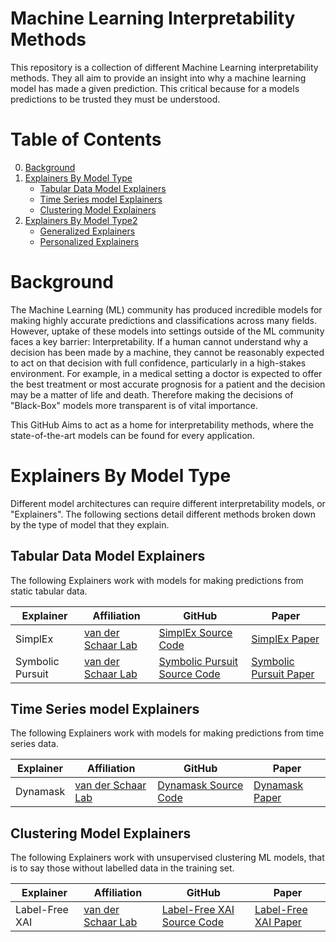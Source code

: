 # Machine Learning Interpretability Methods

This repository is a collection of different Machine Learning interpretability methods. They 
all aim to provide an insight into why a machine learning model has made a given prediction.
This critical because for a models predictions to be trusted they must be understood.


# Table of Contents
0. [Background](#background)
1. [Explainers By Model Type](#explainers-by-model-type)
    - [Tabular Data Model Explainers](#tabular-data-model-explainers)
    - [Time Series model Explainers](#time-series-model-explainers)
    - [Clustering Model Explainers](#clustering-model-explainers)
2. [Explainers By Model Type2](#explainers-by-model-type2)
    - [Generalized Explainers](#generalized-explainers)
    - [Personalized Explainers](#personalized-explainers)

# Background

The Machine Learning (ML) community has produced incredible models for making highly
accurate predictions and classifications across many fields. However, uptake of these models into
settings outside of the ML community faces a key barrier: Interpretability. If a human cannot
understand why a decision has been made by a machine, they cannot be reasonably expected to act
on that decision with full confidence, particularly in a high-stakes environment. For example,
in a medical setting a doctor is expected to offer the best treatment or most accurate prognosis
for a patient and the decision may be a matter of life and death. Therefore making the decisions
of "Black-Box" models more transparent is of vital importance.

This GitHub Aims to act as a home for interpretability methods, where the state-of-the-art models
can be found for every application.

# Explainers By Model Type

Different model architectures can require different interpretability models, or "Explainers". The
following sections detail different methods broken down by the type of model that they explain.

## Tabular Data Model Explainers

The following Explainers work with models for making predictions from static tabular data.

| Explainer | Affiliation | GitHub | Paper |
| ----------- | ----------- | ----------- | ----------- |
| SimplEx | [van der Schaar Lab](https://www.vanderschaar-lab.com/)  | [SimplEx Source Code](https://github.com/JonathanCrabbe/Label-Free-XAI) | [SimplEx Paper](https://papers.nips.cc/paper/2021/hash/65658fde58ab3c2b6e5132a39fae7cb9-Abstract.html) |
| Symbolic Pursuit | [van der Schaar Lab](https://www.vanderschaar-lab.com/)  | [Symbolic Pursuit Source Code](https://github.com/JonathanCrabbe/Symbolic-Pursuit) | [Symbolic Pursuit Paper](https://arxiv.org/abs/2011.08596#:~:text=Learning%20outside%20the%20Black%2DBox%3A%20The%20pursuit%20of%20interpretable%20models,-Jonathan%20Crabb%C3%A9%2C%20Yao&text=Machine%20Learning%20has%20proved%20its,difficulties%20of%20interpreting%20these%20models.) |

## Time Series model Explainers

The following Explainers work with models for making predictions from time series data.

| Explainer | Affiliation | GitHub | Paper |
| ----------- | ----------- | ----------- | ----------- |
| Dynamask | [van der Schaar Lab](https://www.vanderschaar-lab.com/) | [Dynamask Source Code](https://github.com/JonathanCrabbe/Dynamask) | [Dynamask Paper](https://arxiv.org/abs/2106.05303) |

## Clustering Model Explainers

The following Explainers work with unsupervised clustering ML models, that is to say those without labelled data in the training set.

| Explainer | Affiliation | GitHub | Paper |
| ----------- | ----------- | ----------- | ----------- |
| Label-Free XAI | [van der Schaar Lab](https://www.vanderschaar-lab.com/)  | [Label-Free XAI Source Code](https://github.com/vanderschaarlab/Simplex) | [Label-Free XAI Paper](https://arxiv.org/abs/2203.01928) |


